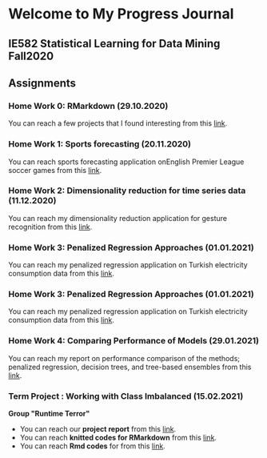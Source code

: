 # **Welcome to My Progress Journal**
## IE582 Statistical Learning for Data Mining Fall2020
## **Assignments**
### **Home Work 0:** RMarkdown (29.10.2020)
You can reach a few projects that I found interesting from this  [link](example_homework_0.html).
### **Home Work 1:** Sports forecasting (20.11.2020)
You can reach sports forecasting application onEnglish Premier League soccer games from this [link](IE582_HW1_son.html).
### **Home Work 2:** Dimensionality reduction for time series data (11.12.2020)
You can reach my dimensionality reduction application for gesture recognition from this [link](PCA_uWaveGestureLibrary_IE582HW2.html).
### **Home Work 3:** Penalized Regression Approaches (01.01.2021)
You can reach my penalized regression application on Turkish electricity consumption data from this [link](IE582_HW3.html).
### **Home Work 3:** Penalized Regression Approaches (01.01.2021)
You can reach my penalized regression application on Turkish electricity consumption data from this [link](IE582_HW3.html).
### **Home Work 4:** Comparing Performance of Models (29.01.2021)
You can reach my report on performance comparison of the methods; penalized regression, decision trees, and tree-based ensembles from this [link](Son_IE582_HW4_ZH.html).
### **Term Project :** Working with Class Imbalanced (15.02.2021)
**Group "Runtime Terror"**
- You can reach our **project report**  from this [link](IE582_ProjectReport.html).
- You can reach **knitted codes for RMarkdown** from this [link](IE582_Project_Rmarkdown.html).
- You can reach **Rmd codes** for from this [link](IE582_Project_Rmarkdown.Rmd).
